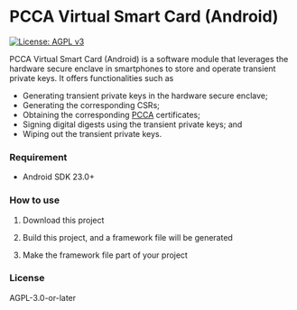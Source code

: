 # PCCA Virtual Smart Card (Android)

[![License: AGPL v3](https://img.shields.io/badge/License-AGPL%20v3-blue.svg)](https://www.gnu.org/licenses/agpl-3.0)

PCCA Virtual Smart Card (Android) is a software module that leverages the hardware secure enclave in smartphones to store and operate transient private keys. It offers functionalities such as

- Generating transient private keys in the hardware secure enclave;
- Generating the corresponding CSRs;
- Obtaining the corresponding [PCCA](https://pcca.proof.show) certificates;
- Signing digital digests using the transient private keys; and
- Wiping out the transient private keys.

### Requirement

* Android SDK 23.0+

### How to use

1. Download this project

2. Build this project, and a framework file will be generated

3. Make the framework file part of your project

### License

AGPL-3.0-or-later
